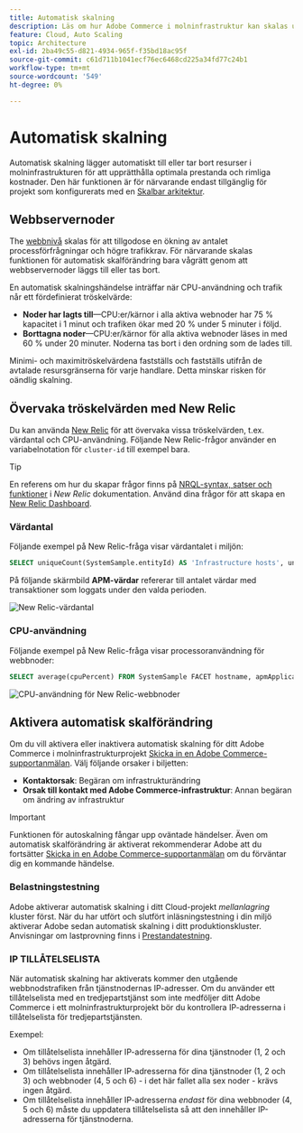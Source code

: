 ```yaml
---
title: Automatisk skalning
description: Läs om hur Adobe Commerce i molninfrastruktur kan skalas upp för att tillgodose resurskrav.
feature: Cloud, Auto Scaling
topic: Architecture
exl-id: 2ba49c55-d821-4934-965f-f35bd18ac95f
source-git-commit: c61d711b1041ecf76ec6468cd225a34fd77c24b1
workflow-type: tm+mt
source-wordcount: '549'
ht-degree: 0%

---
```


# Automatisk skalning

Automatisk skalning lägger automatiskt till eller tar bort resurser i molninfrastrukturen för att upprätthålla optimala prestanda och rimliga kostnader. Den här funktionen är för närvarande endast tillgänglig för projekt som konfigurerats med en [Skalbar arkitektur](scaled-architecture.md).

## Webbservernoder

The [webbnivå](scaled-architecture.md#web-tier) skalas för att tillgodose en ökning av antalet processförfrågningar och högre trafikkrav. För närvarande skalas funktionen för automatisk skalförändring bara vågrätt genom att webbservernoder läggs till eller tas bort.

En automatisk skalningshändelse inträffar när CPU-användning och trafik når ett fördefinierat tröskelvärde:

- **Noder har lagts till**—CPU:er/kärnor i alla aktiva webnoder har 75 % kapacitet i 1 minut och trafiken ökar med 20 % under 5 minuter i följd.
- **Borttagna noder**—CPU:er/kärnor för alla aktiva webnoder läses in med 60 % under 20 minuter. Noderna tas bort i den ordning som de lades till.

Minimi- och maximitröskelvärdena fastställs och fastställs utifrån de avtalade resursgränserna för varje handlare. Detta minskar risken för oändlig skalning.

## Övervaka tröskelvärden med New Relic

Du kan använda [New Relic](../monitor/new-relic-service.md) för att övervaka vissa tröskelvärden, t.ex. värdantal och CPU-användning. Följande New Relic-frågor använder en variabelnotation för `cluster-id` till exempel bara.

>[!TIP]
>
>En referens om hur du skapar frågor finns på [NRQL-syntax, satser och funktioner](https://docs.newrelic.com/docs/query-your-data/nrql-new-relic-query-language/get-started/nrql-syntax-clauses-functions/) i _New Relic_ dokumentation.
>Använd dina frågor för att skapa en [New Relic Dashboard](https://docs.newrelic.com/docs/query-your-data/explore-query-data/dashboards/introduction-dashboards/).

### Värdantal

Följande exempel på New Relic-fråga visar värdantalet i miljön:

```sql
SELECT uniqueCount(SystemSample.entityId) AS 'Infrastructure hosts', uniqueCount(Transaction.host) AS 'APM hosts seen' FROM SystemSample, Transaction where (Transaction.appName = 'cluster-id_stg' AND Transaction.transactionType = 'Web') OR SystemSample.apmApplicationNames LIKE '%|cluster-id_stg|%' TIMESERIES SINCE 3 HOURS AGO
```

På följande skärmbild **APM-värdar** refererar till antalet värdar med transaktioner som loggats under den valda perioden.

![New Relic-värdantal](../../assets/new-relic/host-count.png)

### CPU-användning

Följande exempel på New Relic-fråga visar processoranvändning för webbnoder:

```sql
SELECT average(cpuPercent) FROM SystemSample FACET hostname, apmApplicationNames WHERE instanceType LIKE 'c%' TIMESERIES SINCE 3 HOURS AGO
```

![CPU-användning för New Relic-webbnoder](../../assets/new-relic/web-node-cpu-usage.png)

## Aktivera automatisk skalförändring

Om du vill aktivera eller inaktivera automatisk skalning för ditt Adobe Commerce i molninfrastrukturprojekt [Skicka in en Adobe Commerce-supportanmälan](https://experienceleague.adobe.com/docs/commerce-knowledge-base/kb/help-center-guide/magento-help-center-user-guide.html#submit-ticket). Välj följande orsaker i biljetten:

- **Kontaktorsak**: Begäran om infrastrukturändring
- **Orsak till kontakt med Adobe Commerce-infrastruktur**: Annan begäran om ändring av infrastruktur

>[!IMPORTANT]
>
>Funktionen för autoskalning fångar upp oväntade händelser. Även om automatisk skalförändring är aktiverat rekommenderar Adobe att du fortsätter [Skicka in en Adobe Commerce-supportanmälan](https://experienceleague.adobe.com/docs/commerce-knowledge-base/kb/help-center-guide/magento-help-center-user-guide.html#submit-ticket) om du förväntar dig en kommande händelse.

### Belastningstestning

Adobe aktiverar automatisk skalning i ditt Cloud-projekt _mellanlagring_ kluster först. När du har utfört och slutfört inläsningstestning i din miljö aktiverar Adobe sedan automatisk skalning i ditt produktionskluster. Anvisningar om lastprovning finns i [Prestandatestning](../launch/checklist.md#performance-testing).

### IP TILLÅTELSELISTA

När automatisk skalning har aktiverats kommer den utgående webbnodstrafiken från tjänstnodernas IP-adresser. Om du använder ett tillåtelselista med en tredjepartstjänst som inte medföljer ditt Adobe Commerce i ett molninfrastrukturprojekt bör du kontrollera IP-adresserna i tillåtelselista för tredjepartstjänsten.

Exempel:

- Om tillåtelselista innehåller IP-adresserna för dina tjänstnoder (1, 2 och 3) behövs ingen åtgärd.
- Om tillåtelselista innehåller IP-adresserna för dina tjänstnoder (1, 2 och 3) och webbnoder (4, 5 och 6) - i det här fallet alla sex noder - krävs ingen åtgärd.
- Om tillåtelselista innehåller IP-adresserna _endast_ för dina webbnoder (4, 5 och 6) måste du uppdatera tillåtelselista så att den innehåller IP-adresserna för tjänstnoderna.
